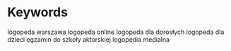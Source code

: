 # Keywords

logopeda warszawa
logopeda online
logopeda dla dorosłych
logopeda dla dzieci
egzamin do szkoły aktorskiej
logopedia medialna


